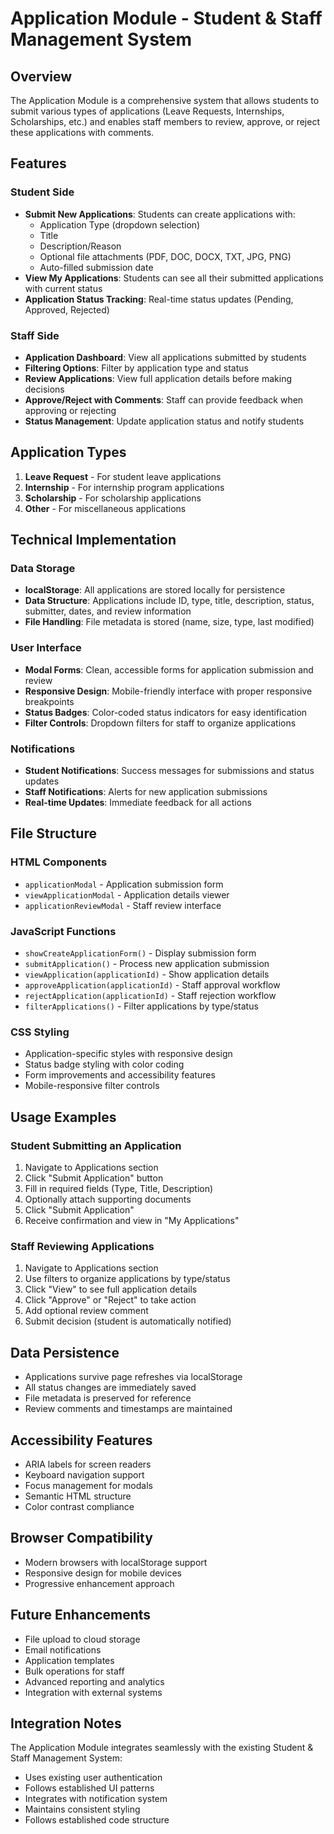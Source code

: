 # Application Module - Student & Staff Management System

## Overview
The Application Module is a comprehensive system that allows students to submit various types of applications (Leave Requests, Internships, Scholarships, etc.) and enables staff members to review, approve, or reject these applications with comments.

## Features

### Student Side
- **Submit New Applications**: Students can create applications with:
  - Application Type (dropdown selection)
  - Title
  - Description/Reason
  - Optional file attachments (PDF, DOC, DOCX, TXT, JPG, PNG)
  - Auto-filled submission date
- **View My Applications**: Students can see all their submitted applications with current status
- **Application Status Tracking**: Real-time status updates (Pending, Approved, Rejected)

### Staff Side
- **Application Dashboard**: View all applications submitted by students
- **Filtering Options**: Filter by application type and status
- **Review Applications**: View full application details before making decisions
- **Approve/Reject with Comments**: Staff can provide feedback when approving or rejecting
- **Status Management**: Update application status and notify students

## Application Types
1. **Leave Request** - For student leave applications
2. **Internship** - For internship program applications
3. **Scholarship** - For scholarship applications
4. **Other** - For miscellaneous applications

## Technical Implementation

### Data Storage
- **localStorage**: All applications are stored locally for persistence
- **Data Structure**: Applications include ID, type, title, description, status, submitter, dates, and review information
- **File Handling**: File metadata is stored (name, size, type, last modified)

### User Interface
- **Modal Forms**: Clean, accessible forms for application submission and review
- **Responsive Design**: Mobile-friendly interface with proper responsive breakpoints
- **Status Badges**: Color-coded status indicators for easy identification
- **Filter Controls**: Dropdown filters for staff to organize applications

### Notifications
- **Student Notifications**: Success messages for submissions and status updates
- **Staff Notifications**: Alerts for new application submissions
- **Real-time Updates**: Immediate feedback for all actions

## File Structure

### HTML Components
- `applicationModal` - Application submission form
- `viewApplicationModal` - Application details viewer
- `applicationReviewModal` - Staff review interface

### JavaScript Functions
- `showCreateApplicationForm()` - Display submission form
- `submitApplication()` - Process new application submission
- `viewApplication(applicationId)` - Show application details
- `approveApplication(applicationId)` - Staff approval workflow
- `rejectApplication(applicationId)` - Staff rejection workflow
- `filterApplications()` - Filter applications by type/status

### CSS Styling
- Application-specific styles with responsive design
- Status badge styling with color coding
- Form improvements and accessibility features
- Mobile-responsive filter controls

## Usage Examples

### Student Submitting an Application
1. Navigate to Applications section
2. Click "Submit Application" button
3. Fill in required fields (Type, Title, Description)
4. Optionally attach supporting documents
5. Click "Submit Application"
6. Receive confirmation and view in "My Applications"

### Staff Reviewing Applications
1. Navigate to Applications section
2. Use filters to organize applications by type/status
3. Click "View" to see full application details
4. Click "Approve" or "Reject" to take action
5. Add optional review comment
6. Submit decision (student is automatically notified)

## Data Persistence
- Applications survive page refreshes via localStorage
- All status changes are immediately saved
- File metadata is preserved for reference
- Review comments and timestamps are maintained

## Accessibility Features
- ARIA labels for screen readers
- Keyboard navigation support
- Focus management for modals
- Semantic HTML structure
- Color contrast compliance

## Browser Compatibility
- Modern browsers with localStorage support
- Responsive design for mobile devices
- Progressive enhancement approach

## Future Enhancements
- File upload to cloud storage
- Email notifications
- Application templates
- Bulk operations for staff
- Advanced reporting and analytics
- Integration with external systems

## Integration Notes
The Application Module integrates seamlessly with the existing Student & Staff Management System:
- Uses existing user authentication
- Follows established UI patterns
- Integrates with notification system
- Maintains consistent styling
- Follows established code structure

